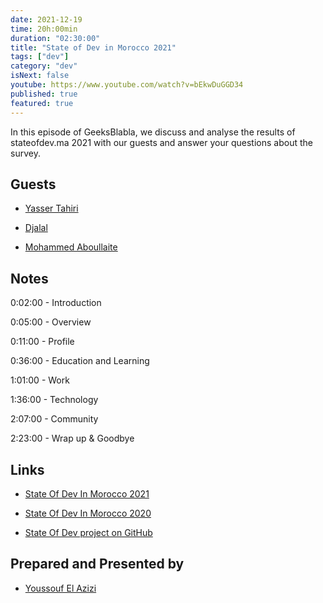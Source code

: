 ```yaml
---
date: 2021-12-19
time: 20h:00min
duration: "02:30:00"
title: "State of Dev in Morocco 2021"
tags: ["dev"]
category: "dev"
isNext: false
youtube: https://www.youtube.com/watch?v=bEkwDuGGD34
published: true
featured: true
---
```


In this episode of GeeksBlabla, we discuss and analyse the results of stateofdev.ma 2021 with our guests and answer your questions about the survey.

## Guests

- [Yasser Tahiri](https://www.yezz.me/)

- [Djalal](https://twitter.com/enlamp)

- [Mohammed Aboullaite](https://aboullaite.me)

## Notes

0:02:00 - Introduction

0:05:00 - Overview

0:11:00 - Profile

0:36:00 - Education and Learning

1:01:00 - Work

1:36:00 - Technology

2:07:00 - Community

2:23:00 - Wrap up & Goodbye

## Links

- [State Of Dev In Morocco 2021](https://stateofdev.ma/)

- [State Of Dev In Morocco 2020](https://stateofdev.ma/2020)

- [State Of Dev project on GitHub](https://github.com/DevC-Casa/stateofdev.ma)

## Prepared and Presented by

- [Youssouf El Azizi](https://elazizi.com/)
